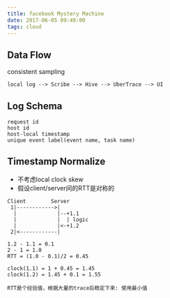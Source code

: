 ```yaml
---
title: facebook Mystery Machine
date: 2017-06-05 09:49:00
tags: cloud
---
```


## Data Flow

consistent sampling

```
local log --> Scribe --> Hive --> UberTrace --> UI
```

## Log Schema

```
request id
host id
host-local timestamp
unique event label(event name, task name)
```

## Timestamp Normalize

- 不考虑local clock skew
- 假设client/server间的RTT是对称的

```
Client        Server
 1|------------>|
  |             |--+1.1
  |             |  | logic
  |             |<-+1.2
 2|<------------|

1.2 - 1.1 = 0.1
2 - 1 = 1.0
RTT = (1.0 - 0.1)/2 = 0.45

clock(1.1) = 1 + 0.45 = 1.45
clock(1.2) = 1.45 + 0.1 = 1.55

RTT是个经验值，根据大量的trace后稳定下来: 使用最小值
```
